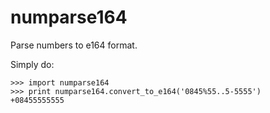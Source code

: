 numparse164
===========

Parse numbers to e164 format.

Simply do:

    >>> import numparse164
    >>> print numparse164.convert_to_e164('0845%55..5-5555')
    +08455555555